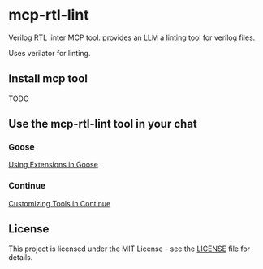 # mcp-rtl-lint

Verilog RTL linter MCP tool: provides an LLM a linting tool for verilog files.

Uses verilator for linting.

## Install mcp tool

TODO

## Use the mcp-rtl-lint tool in your chat

### Goose

[Using Extensions in Goose](https://www.getgoose.ai/docs/latest/getting-started/using-extensions)

### Continue

[Customizing Tools in Continue](https://continue.dev/docs/customization/tools)

## License

This project is licensed under the MIT License - see the [LICENSE](LICENSE) file for details.
